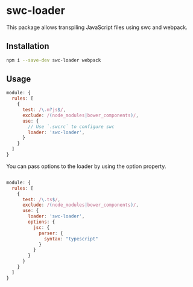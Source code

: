 # swc-loader

This package allows transpiling JavaScript files using swc and webpack.

## Installation
```sh
npm i --save-dev swc-loader webpack
```


## Usage
```js
module: {
  rules: [
    {
      test: /\.m?js$/,
      exclude: /(node_modules|bower_components)/,
      use: {
        // Use `.swcrc` to configure swc
        loader: 'swc-loader',
      }
    }
  ]
}
```


You can pass options to the loader by using the option property.

```js

module: {
  rules: [
    {
      test: /\.ts$/,
      exclude: /(node_modules|bower_components)/,
      use: {
        loader: 'swc-loader',
        options: {
          jsc: {
            parser: {
              syntax: "typescript"
            }
          }
        }
      }
    }
  ]
}

```